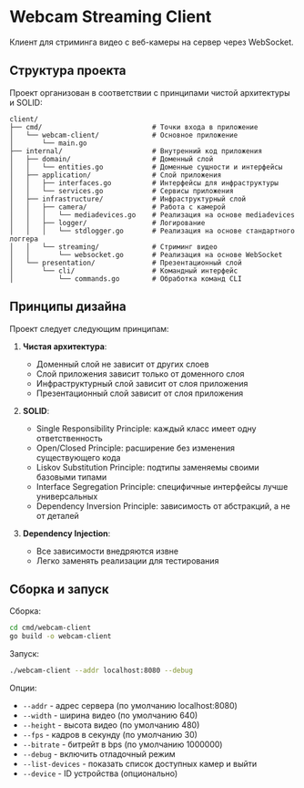 # Webcam Streaming Client

Клиент для стриминга видео с веб-камеры на сервер через WebSocket.

## Структура проекта

Проект организован в соответствии с принципами чистой архитектуры и SOLID:

```
client/
├── cmd/                           # Точки входа в приложение
│   └── webcam-client/             # Основное приложение
│       └── main.go
├── internal/                      # Внутренний код приложения
│   ├── domain/                    # Доменный слой
│   │   └── entities.go            # Доменные сущности и интерфейсы
│   ├── application/               # Слой приложения
│   │   ├── interfaces.go          # Интерфейсы для инфраструктуры
│   │   └── services.go            # Сервисы приложения
│   ├── infrastructure/            # Инфраструктурный слой
│   │   ├── camera/                # Работа с камерой
│   │   │   └── mediadevices.go    # Реализация на основе mediadevices
│   │   ├── logger/                # Логирование
│   │   │   └── stdlogger.go       # Реализация на основе стандартного логгера
│   │   └── streaming/             # Стриминг видео
│   │       └── websocket.go       # Реализация на основе WebSocket
│   └── presentation/              # Презентационный слой
│       └── cli/                   # Командный интерфейс
│           └── commands.go        # Обработка команд CLI
```

## Принципы дизайна

Проект следует следующим принципам:

1. **Чистая архитектура**:
   - Доменный слой не зависит от других слоев
   - Слой приложения зависит только от доменного слоя
   - Инфраструктурный слой зависит от слоя приложения
   - Презентационный слой зависит от слоя приложения

2. **SOLID**:
   - Single Responsibility Principle: каждый класс имеет одну ответственность
   - Open/Closed Principle: расширение без изменения существующего кода
   - Liskov Substitution Principle: подтипы заменяемы своими базовыми типами
   - Interface Segregation Principle: специфичные интерфейсы лучше универсальных
   - Dependency Inversion Principle: зависимость от абстракций, а не от деталей

3. **Dependency Injection**:
   - Все зависимости внедряются извне
   - Легко заменять реализации для тестирования

## Сборка и запуск

Сборка:

```bash
cd cmd/webcam-client
go build -o webcam-client
```

Запуск:

```bash
./webcam-client --addr localhost:8080 --debug
```

Опции:

- `--addr` - адрес сервера (по умолчанию localhost:8080)
- `--width` - ширина видео (по умолчанию 640)
- `--height` - высота видео (по умолчанию 480)
- `--fps` - кадров в секунду (по умолчанию 30)
- `--bitrate` - битрейт в bps (по умолчанию 1000000)
- `--debug` - включить отладочный режим
- `--list-devices` - показать список доступных камер и выйти
- `--device` - ID устройства (опционально) 